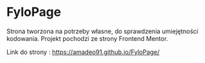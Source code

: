 # FyloPage

Strona tworzona na potrzeby własne, do sprawdzenia umiejętności kodowania. Projekt pochodzi ze strony Frontend Mentor.

Link do strony : https://amadeo91.github.io/FyloPage/
